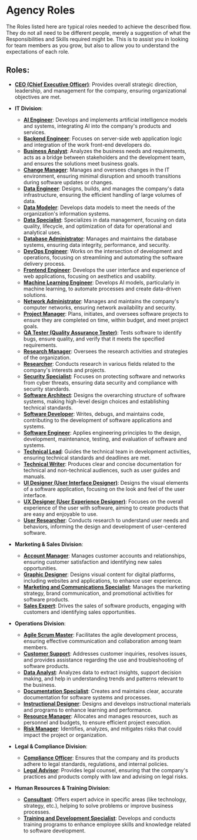 # Agency Roles
The Roles listed here are typical roles needed to achieve the described flow. They do not all need to be different people, merely a suggestion of what the Responsibilities and Skills required might be. This is to assist you in looking for team members as you grow, but also to allow you to understand the expectations of each role.

## Roles:
- [**CEO (Chief Executive Officer)**](https://github.com/RyanJulyan/rocket/tree/main/Agency%20Roles/CEO.md): Provides overall strategic direction, leadership, and management for the company, ensuring organizational objectives are met.

- **IT Division**:
    - [**AI Engineer**](https://github.com/RyanJulyan/rocket/tree/main/Agency%20Roles/AI%20Engineer.md): Develops and implements artificial intelligence models and systems, integrating AI into the company's products and services.
    - [**Backend Engineer**](https://github.com/RyanJulyan/rocket/tree/main/Agency%20Roles/Backend%20Engineer.md): Focuses on server-side web application logic and integration of the work front-end developers do.
    - [**Business Analyst**](https://github.com/RyanJulyan/rocket/tree/main/Agency%20Roles/Business%20Analyst.md): Analyzes the business needs and requirements, acts as a bridge between stakeholders and the development team, and ensures the solutions meet business goals.
    - [**Change Manager**](https://github.com/RyanJulyan/rocket/tree/main/Agency%20Roles/Change%20Manager.md): Manages and oversees changes in the IT environment, ensuring minimal disruption and smooth transitions during software updates or changes.
    - [**Data Engineer**](https://github.com/RyanJulyan/rocket/tree/main/Agency%20Roles/Data%20Engineer.md): Designs, builds, and manages the company's data infrastructure, ensuring the efficient handling of large volumes of data.
    - [**Data Modeler**](https://github.com/RyanJulyan/rocket/tree/main/Agency%20Roles/Data%20Modeler.md): Develops data models to meet the needs of the organization's information systems.
    - [**Data Specialist**](https://github.com/RyanJulyan/rocket/tree/main/Agency%20Roles/Data%20Specialist.md): Specializes in data management, focusing on data quality, lifecycle, and optimization of data for operational and analytical uses.
    - [**Database Administrator**](https://github.com/RyanJulyan/rocket/tree/main/Agency%20Roles/Database%20Administrator.md): Manages and maintains the database systems, ensuring data integrity, performance, and security.
    - [**DevOps Engineer**](https://github.com/RyanJulyan/rocket/tree/main/Agency%20Roles/DevOps%20Engineer.md): Works on the intersection of development and operations, focusing on streamlining and automating the software delivery process.
    - [**Frontend Engineer**](https://github.com/RyanJulyan/rocket/tree/main/Agency%20Roles/Frontend%20Engineer.md): Develops the user interface and experience of web applications, focusing on aesthetics and usability.
    - [**Machine Learning Engineer**](https://github.com/RyanJulyan/rocket/tree/main/Agency%20Roles/Machine%20Learning%20Engineer.md): Develops AI models, particularly in machine learning, to automate processes and create data-driven solutions.
    - [**Network Administrator**](https://github.com/RyanJulyan/rocket/tree/main/Agency%20Roles/Network%20Administrator.md): Manages and maintains the company's computer networks, ensuring network availability and security.
    - [**Project Manager**](https://github.com/RyanJulyan/rocket/tree/main/Agency%20Roles/Project%20Manager.md): Plans, initiates, and oversees software projects to ensure they are completed on time, within budget, and meet project goals.
    - [**QA Tester (Quality Assurance Tester)**](https://github.com/RyanJulyan/rocket/tree/main/Agency%20Roles/QA%20Tester.md): Tests software to identify bugs, ensure quality, and verify that it meets the specified requirements.
    - [**Research Manager**](https://github.com/RyanJulyan/rocket/tree/main/Agency%20Roles/Research%20Manager.md): Oversees the research activities and strategies of the organization.
    - [**Researcher**](https://github.com/RyanJulyan/rocket/tree/main/Agency%20Roles/Researcher.md): Conducts research in various fields related to the company's interests and projects.
    - [**Security Specialist**](https://github.com/RyanJulyan/rocket/tree/main/Agency%20Roles/Security%20Specialist.md): Focuses on protecting software and networks from cyber threats, ensuring data security and compliance with security standards.
    - [**Software Architect**](https://github.com/RyanJulyan/rocket/tree/main/Agency%20Roles/Software%20Architect.md): Designs the overarching structure of software systems, making high-level design choices and establishing technical standards.
    - [**Software Developer**](https://github.com/RyanJulyan/rocket/tree/main/Agency%20Roles/Software%20Developer.md): Writes, debugs, and maintains code, contributing to the development of software applications and systems.
    - [**Software Engineer**](https://github.com/RyanJulyan/rocket/tree/main/Agency%20Roles/Software%20Engineer.md): Applies engineering principles to the design, development, maintenance, testing, and evaluation of software and systems.
    - [**Technical Lead**](https://github.com/RyanJulyan/rocket/tree/main/Agency%20Roles/Technical%20Lead.md): Guides the technical team in development activities, ensuring technical standards and deadlines are met.
    - [**Technical Writer**](https://github.com/RyanJulyan/rocket/tree/main/Agency%20Roles/Technical%20Writer.md): Produces clear and concise documentation for technical and non-technical audiences, such as user guides and manuals.
    - [**UI Designer (User Interface Designer)**](https://github.com/RyanJulyan/rocket/tree/main/Agency%20Roles/UI%20Designer.md): Designs the visual elements of a software application, focusing on the look and feel of the user interface.
    - [**UX Designer (User Experience Designer)**](https://github.com/RyanJulyan/rocket/tree/main/Agency%20Roles/UX%20Designer.md): Focuses on the overall experience of the user with software, aiming to create products that are easy and enjoyable to use.
    - [**User Researcher**](https://github.com/RyanJulyan/rocket/tree/main/Agency%20Roles/User%20Researcher.md): Conducts research to understand user needs and behaviors, informing the design and development of user-centered software.

- **Marketing & Sales Division**:
    - [**Account Manager**](https://github.com/RyanJulyan/rocket/tree/main/Agency%20Roles/Account%20Manager.md): Manages customer accounts and relationships, ensuring customer satisfaction and identifying new sales opportunities.
    - [**Graphic Designer**](https://github.com/RyanJulyan/rocket/tree/main/Agency%20Roles/Graphic%20Designer.md): Designs visual content for digital platforms, including websites and applications, to enhance user experience.
    - [**Marketing and Communications Specialist**](https://github.com/RyanJulyan/rocket/tree/main/Agency%20Roles/Marketing%20and%20Communications%20Specialist.md): Manages the marketing strategy, brand communication, and promotional activities for software products.
    - [**Sales Expert**](https://github.com/RyanJulyan/rocket/tree/main/Agency%20Roles/Sales%20Expert.md): Drives the sales of software products, engaging with customers and identifying sales opportunities.

- **Operations Division**:
    - [**Agile Scrum Master**](https://github.com/RyanJulyan/rocket/tree/main/Agency%20Roles/Agile%20Scrum%20Master.md): Facilitates the agile development process, ensuring effective communication and collaboration among team members.
    - [**Customer Support**](https://github.com/RyanJulyan/rocket/tree/main/Agency%20Roles/Customer%20Support.md): Addresses customer inquiries, resolves issues, and provides assistance regarding the use and troubleshooting of software products.
    - [**Data Analyst**](https://github.com/RyanJulyan/rocket/tree/main/Agency%20Roles/Data%20Analyst.md): Analyzes data to extract insights, support decision making, and help in understanding trends and patterns relevant to the business.
    - [**Documentation Specialist**](https://github.com/RyanJulyan/rocket/tree/main/Agency%20Roles/Documentation%20Specialist.md): Creates and maintains clear, accurate documentation for software systems and processes.
    - [**Instructional Designer**](https://github.com/RyanJulyan/rocket/tree/main/Agency%20Roles/Instructional%20Designer.md): Designs and develops instructional materials and programs to enhance learning and performance.
    - [**Resource Manager**](https://github.com/RyanJulyan/rocket/tree/main/Agency%20Roles/Resource%20Manager.md): Allocates and manages resources, such as personnel and budgets, to ensure efficient project execution.
    - [**Risk Manager**](https://github.com/RyanJulyan/rocket/tree/main/Agency%20Roles/Risk%20Manager.md): Identifies, analyzes, and mitigates risks that could impact the project or organization.

- **Legal & Compliance Division**:
    - [**Compliance Officer**](https://github.com/RyanJulyan/rocket/tree/main/Agency%20Roles/Compliance%20Officer.md): Ensures that the company and its products adhere to legal standards, regulations, and internal policies.
    - [**Legal Advisor**](https://github.com/RyanJulyan/rocket/tree/main/Agency%20Roles/Legal%20Advisor.md): Provides legal counsel, ensuring that the company's practices and products comply with law and advising on legal risks.

- **Human Resources & Training Division**:
    - [**Consultant**](https://github.com/RyanJulyan/rocket/tree/main/Agency%20Roles/Consultant.md): Offers expert advice in specific areas (like technology, strategy, etc.), helping to solve problems or improve business processes.
    - [**Training and Development Specialist**](https://github.com/RyanJulyan/rocket/tree/main/Agency%20Roles/Training%20and%20Development%20Specialist.md): Develops and conducts training programs to enhance employee skills and knowledge related to software development.
